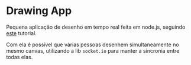 # Drawing App

Pequena aplicação de desenho em tempo real feita em node.js, seguindo [este](https://medium.com/better-programming/building-a-realtime-drawing-app-using-socket-io-and-p5-js-86f979285b12) tutorial.

Com ela é possível que várias pessoas desenhem simultaneamente no mesmo canvas, utilizando a lib `socket.io` para manter a sincronia entre todas elas.
